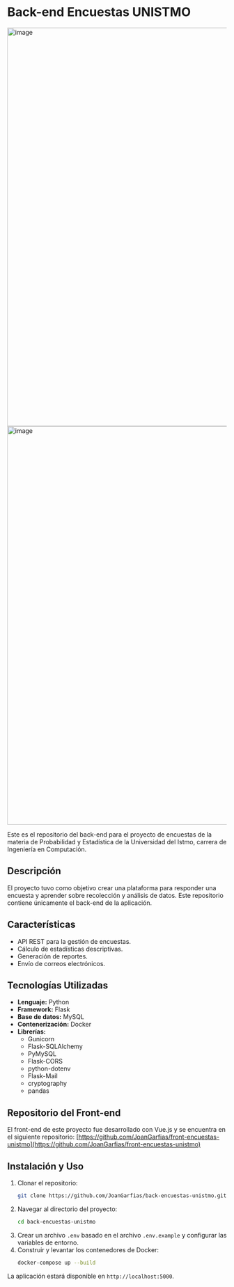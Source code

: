 # Back-end Encuestas UNISTMO

<img width="1922" height="916" alt="image" src="https://github.com/user-attachments/assets/aef7dd54-9a9d-4e21-a97c-84e9bac952c4" />
<img width="1922" height="916" alt="image" src="https://github.com/user-attachments/assets/398bb7b2-a554-42c0-8c7c-147be81f4d60" />

Este es el repositorio del back-end para el proyecto de encuestas de la materia de Probabilidad y Estadística de la Universidad del Istmo, carrera de Ingeniería en Computación.

## Descripción

El proyecto tuvo como objetivo crear una plataforma para responder una encuesta y aprender sobre recolección y análisis de datos. Este repositorio contiene únicamente el back-end de la aplicación.

## Características

*   API REST para la gestión de encuestas.
*   Cálculo de estadísticas descriptivas.
*   Generación de reportes.
*   Envío de correos electrónicos.

## Tecnologías Utilizadas

*   **Lenguaje:** Python
*   **Framework:** Flask
*   **Base de datos:** MySQL
*   **Contenerización:** Docker
*   **Librerías:**
    *   Gunicorn
    *   Flask-SQLAlchemy
    *   PyMySQL
    *   Flask-CORS
    *   python-dotenv
    *   Flask-Mail
    *   cryptography
    *   pandas

## Repositorio del Front-end

El front-end de este proyecto fue desarrollado con Vue.js y se encuentra en el siguiente repositorio:
[https://github.com/JoanGarfias/front-encuestas-unistmo](https://github.com/JoanGarfias/front-encuestas-unistmo)

## Instalación y Uso

1.  Clonar el repositorio:
    ```bash
    git clone https://github.com/JoanGarfias/back-encuestas-unistmo.git
    ```
2.  Navegar al directorio del proyecto:
    ```bash
    cd back-encuestas-unistmo
    ```
3.  Crear un archivo `.env` basado en el archivo `.env.example` y configurar las variables de entorno.
4.  Construir y levantar los contenedores de Docker:
    ```bash
    docker-compose up --build
    ```
La aplicación estará disponible en `http://localhost:5000`.
